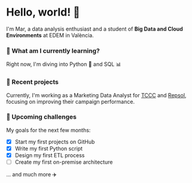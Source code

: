 # Hello, world! 👋

I'm Mar, a data analysis enthusiast and a student of **Big Data and Cloud Environments** at EDEM in València.

### 🌱 What am I currently learning?

Right now, I'm diving into Python 🐍 and SQL 📊

### 💼 Recent projects
Currently, I'm working as a Marketing Data Analyst for [TCCC](https://www.coca-cola.com) and [Repsol](https://www.repsol.es), focusing on improving their campaign performance.

### 🏁 Upcoming challenges

My goals for the next few months:
- [x] Start my first projects on GitHub
- [x] Write my first Python script
- [x] Design my first ETL process
- [ ] Create my first on-premise architecture

... and much more ✈️
